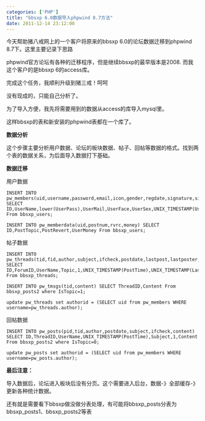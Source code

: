 ```yaml
---
categories: ['PHP']
title: "bbsxp 6.0数据导入phpwind 8.7方法"
date: 2011-12-14 23:12:00
---
```

今天帮助猪八戒网上的一个客户将原来的bbsxp 6.0的论坛数据迁移到phpwind 8.7下。这里主要记录下思路

phpwind官方论坛有各种的迁移程序，但是继续bbsxp的最早版本是2008. 而我这个客户的是bbsxp 6的access库。

完成这个任务，我顺利升级到猪三戒！呵呵

没有现成的，只能自己分析了。

为了导入方便，我先将需要用到的数据从access的库导入mysql里。

这样bbsxp的表和新安装的phpwind表都在一个库了。

**数据分析**

这个步骤主要分析用户数据、论坛的板块数据、帖子、回帖等数据的格式。找到两个表的数据关系，为后面导入数据打下基础。

**数据迁移**

用户数据

```
INSERT INTO pw_members(uid,username,password,email,icon,gender,regdate,signature,site,bday) SELECT ID,UserName,lower(UserPass),UserMail,UserFace,UserSex,UNIX_TIMESTAMP(UserRegTime),UserSign,UserHome,Birthday From bbsxp_users;
```
```
INSERT INTO pw_memberdata(uid,postnum,rvrc,money) SELECT ID,PostTopic,PostRevert,UserMoney From bbsxp_users;
```

帖子数据

```
INSERT INTO pw_threads(tid,fid,author,subject,ifcheck,postdate,lastpost,lastposter,hits,replies) SELECT ID,ForumID,UserName,Topic,1,UNIX_TIMESTAMP(PostTime),UNIX_TIMESTAMP(LastTime),LastName,Views,Replies From bbsxp_threads;
```

```
INSERT INTO pw_tmsgs(tid,content) SELECT ThreadID,Content From bbsxp_posts2 where IsTopic=1;
```

```
update pw_threads set authorid = (SELECT uid from pw_members WHERE username=pw_threads.author);
```

回帖数据

```
INSERT INTO pw_posts(pid,tid,author,postdate,subject,ifcheck,content) SELECT ID,ThreadID,UserName,UNIX_TIMESTAMP(PostTime),Subject,1,Content From bbsxp_posts2 where IsTopic=0;
```

```
update pw_posts set authorid = (SELECT uid from pw_members WHERE username=pw_posts.author);
```

**最后注意：**

导入数据后，论坛进入板块后没有分页。这个需要进入后台，数据-》全部缓存-》更新各种统计数据。

还有就是需要看下bbsxp做没做分表处理，有可能将bbsxp_posts分表为bbsxp_posts1、bbsxp_posts2等表
